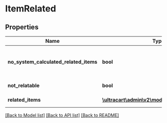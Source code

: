 # ItemRelated

## Properties
Name | Type | Description | Notes
------------ | ------------- | ------------- | -------------
**no_system_calculated_related_items** | **bool** | True to suppress system calculated relationships | [optional] 
**not_relatable** | **bool** | Not relatable | [optional] 
**related_items** | [**\ultracart\admin\v2\models\ItemRelatedItem[]**](ItemRelatedItem.md) | Related items | [optional] 

[[Back to Model list]](../README.md#documentation-for-models) [[Back to API list]](../README.md#documentation-for-api-endpoints) [[Back to README]](../README.md)


